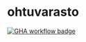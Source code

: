 # ohtuvarasto

[![GHA workflow badge](https://github.com/pinjakokkonen/ohtuvarasto/workflows/CI/badge.svg)](https://github.com/pinjakokkonen/ohtuvarasto/actions)
